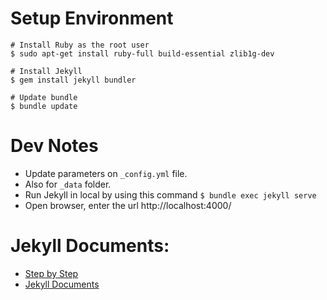# Setup Environment
```
# Install Ruby as the root user
$ sudo apt-get install ruby-full build-essential zlib1g-dev

# Install Jekyll
$ gem install jekyll bundler

# Update bundle
$ bundle update
```

# Dev Notes
- Update parameters on `_config.yml` file.
- Also for `_data` folder.
- Run Jekyll in local by using this command
```$ bundle exec jekyll serve```
- Open browser, enter the url http://localhost:4000/

# Jekyll Documents:
- [Step by Step](https://jekyllrb.com/docs/step-by-step/01-setup/)
- [Jekyll Documents](https://jekyllrb.com/docs/)